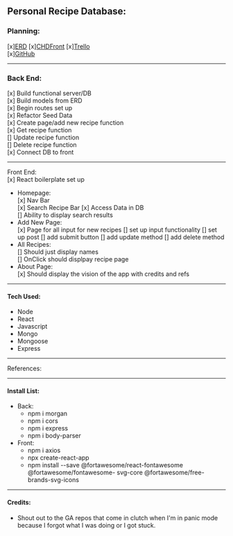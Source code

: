 ## Personal Recipe Database:
### Planning:
[x][ERD](https://app.diagrams.net/#G1MqDDsvIvhallFey1jAG0LgLoytx39ud2) [x][CHDFront](https://app.diagrams.net/?libs=general;uml#G1nNtV15sex5iGXi4iTizss3mec5Ngt85l) 
[x][Trello](https://trello.com/b/EYk7a46M/recipe-trello)    
[x][GitHub](https://github.com/Neoj1sec142/Personal_Recipe.git)
***
### Back End:   
[x] Build functional server/DB   
[x] Build models from ERD  
[x] Begin routes set up  
[x] Refactor Seed Data   
[x] Create page/add new recipe function  
[x] Get recipe function  
[] Update recipe function  
[] Delete recipe function   
[x] Connect DB to front
***
Front End:   
[x] React boilerplate set up
* Homepage:   
    [x] Nav Bar   
    [x] Search Recipe Bar 
    [x] Access Data in DB  
    [] Ability to display search results
* Add New Page:   
    [x] Page for all input for new recipes
    [] set up input functionality
    [] set up post 
    [] add submit button
    [] add update method
    [] add delete method
* All Recipes:   
    [] Should just display names   
    [] OnClick should displpay       recipe page
* About Page:    
    [x] Should display the vision of the app with credits and refs
***
#### Tech Used:
* Node
* React
* Javascript
* Mongo
* Mongoose
* Express
***
References:
***
#### Install List:
* Back:
    * npm i morgan 
    * npm i cors
	* npm i express
    * npm i body-parser
* Front:
    * npm i axios
    * npx create-react-app 
    * npm install --save @fortawesome/react-fontawesome @fortawesome/fontawesome-		svg-core @fortawesome/free-brands-svg-icons

***
#### Credits:
* Shout out to the GA repos that come in clutch when I'm in panic mode because I forgot what I was doing or I got stuck.